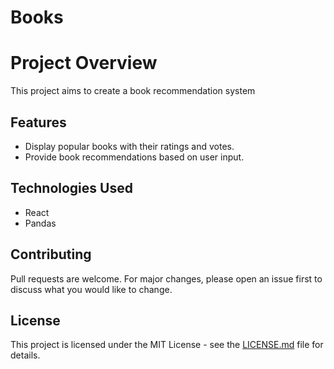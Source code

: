 # Books 

# Project Overview

This project aims to create a book recommendation system

## Features

- Display popular books with their ratings and votes.
- Provide book recommendations based on user input.

## Technologies Used

- React
- Pandas

## Contributing

Pull requests are welcome. For major changes, please open an issue first to discuss what you would like to change.

## License

This project is licensed under the MIT License - see the [LICENSE.md](LICENSE.md) file for details.
